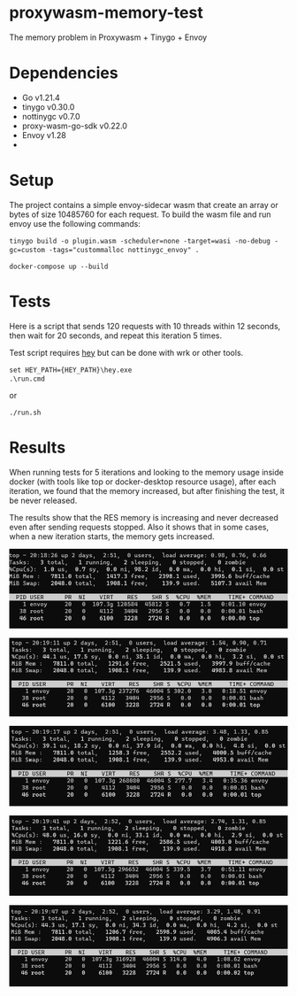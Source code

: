 # proxywasm-memory-test
The memory problem in Proxywasm + Tinygo + Envoy

# Dependencies
- Go v1.21.4
- tinygo v0.30.0
- nottinygc v0.7.0
- proxy-wasm-go-sdk v0.22.0
- Envoy v1.28
- 
# Setup
The project contains a simple envoy-sidecar wasm that create an array or bytes of size 10485760 for each request.
To build the wasm file and run envoy use the following commands:
```shell
tinygo build -o plugin.wasm -scheduler=none -target=wasi -no-debug -gc=custom -tags="custommalloc nottinygc_envoy" .
```
```shell
docker-compose up --build
```

# Tests
Here is a script that sends 120 requests with 10 threads within 12 seconds, then wait for 20 seconds, and repeat this iteration 5 times.

Test script requires [hey](https://github.com/rakyll/hey) but can be done with wrk or other tools.

```shell
set HEY_PATH={HEY_PATH}\hey.exe
.\run.cmd
```
or
```shell
./run.sh
```

# Results
When running tests for 5 iterations and looking to the memory usage inside docker (with tools like top or docker-desktop resource usage), 
after each iteration, we found that the memory increased, but after finishing the test, it be never released.

The results show that the RES memory is increasing and never decreased even after sending requests stopped.
Also it shows that in some cases, when a new iteration starts, the memory gets increased.

![1](fig/1.png)

![2](fig/2.png)

![3](fig/3.png)

![4](fig/4.png)

![5](fig/5.png)